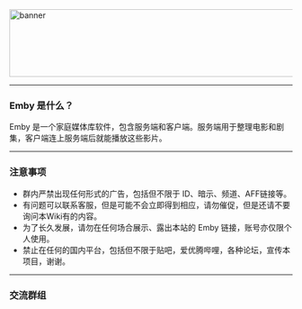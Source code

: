 <img src="https://i.postimg.cc/HxNmCXsV/Dolphin-White-1-900x250.png" width = "600" height = "120" alt="banner" align = "center" />

---

### Emby 是什么？
Emby 是一个家庭媒体库软件，包含服务端和客户端。服务端用于整理电影和剧集，客户端连上服务端后就能播放这些影片。

---

### 注意事项
- 群内严禁出现任何形式的广告，包括但不限于 ID、暗示、频道、AFF链接等。
- 有问题可以联系客服，但是可能不会立即得到相应，请勿催促，但是还请不要询问本Wiki有的内容。
- 为了长久发展，请勿在任何场合展示、露出本站的 Emby 链接，账号亦仅限个人使用。
- 禁止在任何的国内平台，包括但不限于贴吧，爱优腾哔哩，各种论坛，宣传本项目，谢谢。

---

### 交流群组